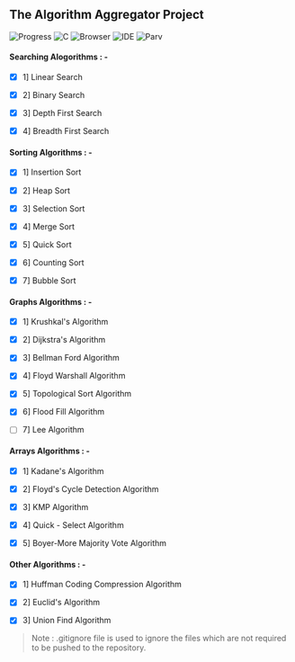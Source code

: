 
## The Algorithm Aggregator Project

![Progress](https://progress-bar.dev/99/?title=Progress&style=plastic)
![C](https://img.shields.io/badge/C-00599C?style=Plastic&logo=c&logoColor=white)
![Browser](https://img.shields.io/badge/Brave-FF1B2D?logo=Brave&logoColor=white)
![IDE](https://img.shields.io/badge/Visual_Studio_Code-0078D4?logo=visual%20studio%20code&logoColor=white)
![Parv](https://badgen.net/badge/Creator/PARVASHWANI/red?icon=github)

#### Searching Alogorithms : -

- [x] 1] Linear Search

- [x] 2] Binary Search

- [x] 3] Depth First Search

- [x] 4] Breadth First Search

#### Sorting Algorithms : -

- [x] 1] Insertion Sort

- [x] 2] Heap Sort

- [x] 3] Selection Sort

- [x] 4] Merge Sort

- [x] 5] Quick Sort

- [x] 6] Counting Sort

- [x] 7] Bubble Sort

#### Graphs Algorithms : -

- [x] 1] Krushkal's Algorithm

- [x] 2] Dijkstra's Algorithm

- [x] 3] Bellman Ford Algorithm

- [x] 4] Floyd Warshall Algorithm

- [x] 5] Topological Sort Algorithm

- [x] 6] Flood Fill Algorithm

- [ ] 7] Lee Algorithm

#### Arrays Algorithms : -

- [x] 1] Kadane's Algorithm

- [x] 2] Floyd's Cycle Detection Algorithm

- [x] 3] KMP Algorithm

- [x] 4] Quick - Select Algorithm

- [x] 5] Boyer-More Majority Vote Algorithm

#### Other Algorithms : -

 - [x] 1] Huffman Coding Compression Algorithm
 
 - [x] 2] Euclid's Algorithm
 
 - [x] 3] Union Find Algorithm

> Note : .gitignore file is used to ignore the files which are not required to be pushed to the repository.
